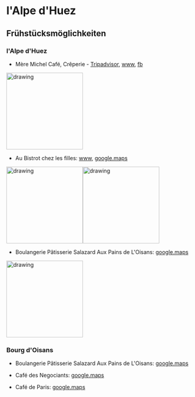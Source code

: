 # l'Alpe d'Huez


## Frühstücksmöglichkeiten

### l'Alpe d'Huez

- Mère Michel Café, Crêperie - [Tripadvisor](https://www.tripadvisor.de/Restaurant_Review-g196704-d12404692-Reviews-Mere_Michel_Cafe_Alpe_d_Huez_Creperie_Snack-L_Alpe_d_Huez_Isere_Auvergne_Rhone_A.html), [www](https://www.mgm-international.com/mere-michel-cafe-fr.html), [fb](https://www.facebook.com/la.mere.michel.alpedhuez/photos/?ref=page_internal)
<img src="https://user-images.githubusercontent.com/73779488/172572710-855b69c8-1d4a-4453-a855-b29baf32b28a.png" alt="drawing" height="200"/>

- Au Bistrot chez les filles: [www](https://www.alpedhuez.com/en/au-bistrot-chez-les-filles-4/), [google.maps](https://www.google.de/maps/place/Au+bistrot,+chez+les+filles/@45.0877407,6.0680727,3a,75y/data=!3m8!1e2!3m6!1sAF1QipNBvPu5np5pJPYgjnUXwYR7aJsXnCCN0GlgViSy!2e10!3e12!6shttps:%2F%2Flh5.googleusercontent.com%2Fp%2FAF1QipNBvPu5np5pJPYgjnUXwYR7aJsXnCCN0GlgViSy%3Dw224-h298-k-no!7i1536!8i2048!4m7!3m6!1s0x478a6b5ae1eb5239:0xf62439da4e3ed364!8m2!3d45.0877407!4d6.0680727!14m1!1BCgIgAQ)

<img src="https://user-images.githubusercontent.com/73779488/172576791-f067f4d9-4141-4ec8-8235-45baa0253d92.png" alt="drawing" height="200"/><img src="https://user-images.githubusercontent.com/73779488/172576890-e1339c07-8608-498d-b0fb-3eb2723867dc.png" alt="drawing" height="200"/>

- Boulangerie Pâtisserie Salazard Aux Pains de L'Oisans: [google.maps](https://www.google.de/maps/uv?pb=!1s0x478a6bafe0ecc171%3A0xac9848680a70383f!3m1!7e115!4shttps%3A%2F%2Flh5.googleusercontent.com%2Fp%2FAF1QipP28ix2Ul0NdEtBU_-K_SUS01n1XGpjhQ8N9Jg0%3Dw260-h175-n-k-no!5spetit%20dejeuner%20alpe%20d%27huez%20-%20Google%20Suche!15sCgIgAQ&imagekey=!1e10!2sAF1QipP28ix2Ul0NdEtBU_-K_SUS01n1XGpjhQ8N9Jg0&hl=de)

<img src="https://user-images.githubusercontent.com/73779488/172578425-c354a21a-e071-4bcf-8a1f-021d0996cf2b.png" alt="drawing" height="200"/>

### Bourg d'Oisans

- Boulangerie Pâtisserie Salazard Aux Pains de L'Oisans:
[google.maps](https://www.google.de/maps/uv?pb=!1s0x478a6c1d02b39469%3A0xce80b54d82cfdf3a!3m1!7e115!4shttps%3A%2F%2Flh5.googleusercontent.com%2Fp%2FAF1QipNFC94Umatx1xS1Z4lXmFuyBHsDYtslY8GV9G0B%3Dw260-h175-n-k-no!5spetit%20dejeuner%20bourg%20d%27oisans%20-%20Google%20Suche!15sCgIgAQ&imagekey=!1e10!2sAF1QipNFC94Umatx1xS1Z4lXmFuyBHsDYtslY8GV9G0B&hl=de)

- Café des Negociants: [google.maps](https://www.google.de/maps/uv?pb=!1s0x478a6c1ce5e4f5a3%3A0xbb9e4f08effb5d94!3m1!7e115!4shttps%3A%2F%2Flh5.googleusercontent.com%2Fp%2FAF1QipNf5lyAonMFa84No9NyUEEAxOyIMWcqV-fpYSS8%3Dw260-h175-n-k-no!5sle%20bar%20des%20negociants%20bourg%20d%27oisans%20-%20Google%20Suche!15sCgIgAQ&imagekey=!1e10!2sAF1QipNf5lyAonMFa84No9NyUEEAxOyIMWcqV-fpYSS8&hl=de)

- Café de Paris: [google.maps](https://www.google.de/maps/uv?pb=!1s0x478a6c1d22991b1d%3A0x2f703d0c5e9b4408!3m1!7e115!4shttps%3A%2F%2Flh5.googleusercontent.com%2Fp%2FAF1QipN3b3uE-SVX9FYRU41ZUzhUuuhWGNMFMfivVZro%3Dw130-h87-n-k-no!5scafe%20bourg%20d%27oisans%20-%20Google%20Suche!15sCgIgAQ&imagekey=!1e10!2sAF1QipPRY3bFUFzrzZ526jXG35s7QDZR4fkBXW9eqvmk&hl=de)

